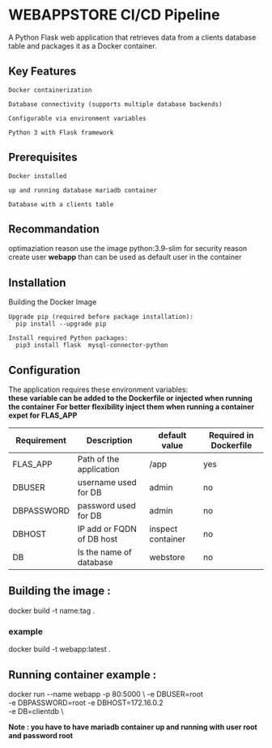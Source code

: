 # WEBAPPSTORE CI/CD Pipeline

A Python Flask web application that retrieves data from a clients database table and packages it as a Docker container.

## Key Features

    Docker containerization

    Database connectivity (supports multiple database backends)

    Configurable via environment variables

    Python 3 with Flask framework

## Prerequisites

    Docker installed

    up and running database mariadb container 

    Database with a clients table 

## Recommandation 
optimaziation reason use the image python:3.9-slim 
for security reason create user **webapp** than can be used as default user in the container 


## Installation
Building the Docker Image

    Upgrade pip (required before package installation):
      pip install --upgrade pip

    Install required Python packages:
      pip3 install flask  mysql-connector-python

## Configuration

The application requires these environment variables:       
**these variable can be added to the Dockerfile or injected when running the container**
**For better flexibility inject them when running a container expet for  FLAS_APP**
 
 Requirement | Description               | default value      |Required in Dockerfile |
|------------|---------------------------|--------------------|------------------------
| FLAS_APP   | Path of the application   | /app               |      yes              |
| DBUSER     | username used for DB      | admin              |      no               |
| DBPASSWORD | password used for DB      | admin              |      no               |
| DBHOST     | IP add or FQDN of DB host | inspect container  |      no               |
| DB         | Is the name of database   | webstore           |      no               | 


## Building the image :
docker build -t name:tag .

### example 
docker build -t webapp:latest .

## Running container example : 
docker run --name webapp -p 80:5000 \ 
    -e DBUSER=root \
    -e DBPASSWORD=root 
    -e DBHOST=172.16.0.2 \
    -e DB=clientdb \ 

**Note : you have to have mariadb container up and running with user root and password root**



